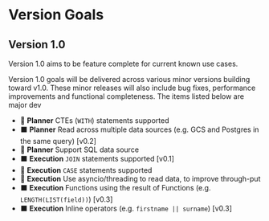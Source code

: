 # Version Goals

## Version 1.0

Version 1.0 aims to be feature complete for current known use cases. 

Version 1.0 goals will be delivered across various minor versions building toward v1.0. These minor releases will also include bug fixes, performance improvements and functional completeness. The items listed below are major dev

- 🔲 **Planner** CTEs (`WITH`) statements supported
- ⬛ **Planner** Read across multiple data sources (e.g. GCS and Postgres in the same query) [v0.2]
- 🔲 **Planner** Support SQL data source
- ⬛ **Execution** `JOIN` statements supported [v0.1]
- 🔲 **Execution** `CASE` statements supported
- 🔲 **Execution** Use asyncio/threading to read data, to improve through-put
- ⬛ **Execution** Functions using the result of Functions (e.g. `LENGTH(LIST(field))`) [v0.3]
- ⬛ **Execution** Inline operators (e.g. `firstname || surname`) [v0.3]

